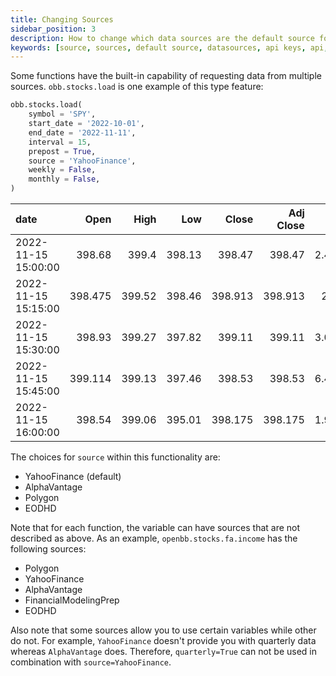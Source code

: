 ```yaml
---
title: Changing Sources
sidebar_position: 3
description: How to change which data sources are the default source for commands run in the OpenBB SDK
keywords: [source, sources, default source, datasources, api keys, api, keys, openbb sdk, yfinance, yahoo finance, alphavantage polygon, EODHD]
---
```


Some functions have the built-in capability of requesting data from multiple sources. `obb.stocks.load` is one example of this type feature:

```python
obb.stocks.load(
    symbol = 'SPY',
    start_date = '2022-10-01',
    end_date = '2022-11-11',
    interval = 15,
    prepost = True,
    source = 'YahooFinance',
    weekly = False,
    monthly = False,
)
```

| date                |    Open |   High |    Low |   Close | Adj Close |      Volume |
| :------------------ | ------: | -----: | -----: | ------: | --------: | ----------: |
| 2022-11-15 15:00:00 |  398.68 |  399.4 | 398.13 |  398.47 |    398.47 | 2.46198e+06 |
| 2022-11-15 15:15:00 | 398.475 | 399.52 | 398.46 | 398.913 |   398.913 |  2.8631e+06 |
| 2022-11-15 15:30:00 |  398.93 | 399.27 | 397.82 |  399.11 |    399.11 | 3.03659e+06 |
| 2022-11-15 15:45:00 | 399.114 | 399.13 | 397.46 |  398.53 |    398.53 | 6.46879e+06 |
| 2022-11-15 16:00:00 |  398.54 | 399.06 | 395.01 | 398.175 |   398.175 | 1.99462e+06 |

The choices for `source` within this functionality are:

- YahooFinance (default)
- AlphaVantage
- Polygon
- EODHD

Note that for each function, the variable can have sources that are not described as above. As an example, `openbb.stocks.fa.income` has the following sources:

- Polygon
- YahooFinance
- AlphaVantage
- FinancialModelingPrep
- EODHD

Also note that some sources allow you to use certain variables while other do not. For example, `YahooFinance` doesn't provide you with quarterly data whereas `AlphaVantage` does. Therefore, `quarterly=True` can not be used in combination with `source=YahooFinance`.
